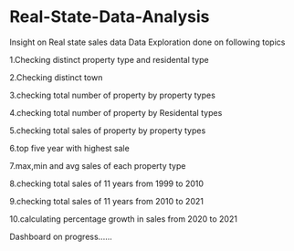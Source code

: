 # Real-State-Data-Analysis  
Insight on Real state sales data
Data Exploration done on following topics

1.Checking distinct property type and residental type

2.Checking distinct town

3.checking total number of property by property types

4.checking total number of property by Residental types

5.checking total sales of property by property types

6.top five year with highest sale

7.max,min and avg sales of each property type 

8.checking total sales of 11 years from 1999 to 2010 

9.checking total sales of 11 years from 2010 to 2021

10.calculating percentage growth in sales from 2020 to 2021

Dashboard on progress......
